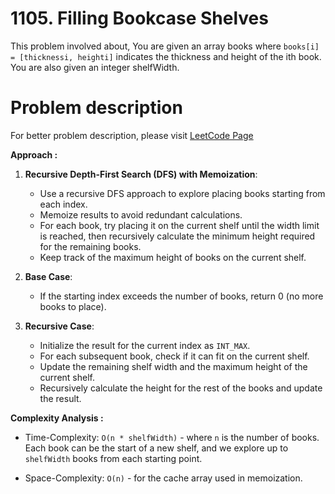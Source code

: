 # 1105. Filling Bookcase Shelves

This problem involved about, You are given an array books where `books[i] = [thicknessi, heighti]` indicates the thickness and height of the ith book. You are also given an integer shelfWidth.

# Problem description

For better problem description, please visit [LeetCode Page](https://leetcode.com/problems/filling-bookcase-shelves/description/)

**Approach :**<br/>

1. **Recursive Depth-First Search (DFS) with Memoization**:

    - Use a recursive DFS approach to explore placing books starting from each index.
    - Memoize results to avoid redundant calculations.
    - For each book, try placing it on the current shelf until the width limit is reached, then recursively calculate the minimum height required for the remaining books.
    - Keep track of the maximum height of books on the current shelf.

2. **Base Case**:

    - If the starting index exceeds the number of books, return 0 (no more books to place).

3. **Recursive Case**:

    - Initialize the result for the current index as `INT_MAX`.
    - For each subsequent book, check if it can fit on the current shelf.
    - Update the remaining shelf width and the maximum height of the current shelf.
    - Recursively calculate the height for the rest of the books and update the result.

**Complexity Analysis :**<br/>

-   Time-Complexity: `O(n * shelfWidth)` - where `n` is the number of books. Each book can be the start of a new shelf, and we explore up to `shelfWidth` books from each starting point.

-   Space-Complexity: `O(n)` - for the cache array used in memoization.